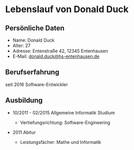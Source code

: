 # Lebenslauf von Donald Duck

## Persönliche Daten

* Name: Donald Duck
* Alter: 27
* Adresse: Entenstraße 42, 12345 Entenhausen
* E-Mail: donald.duck@hs-entenhausen.de

## Berufserfahrung

seit 2016 Software-Entwickler

## Ausbildung

* 10/2011 - 02/2015 Allgemeine Informatik Studium
  * Vertiefungsrichtung: Software-Engineering 

* 2011 Abitur

  * Leistungsfächer: Mathe und Informatik
